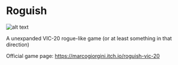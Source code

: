 # Roguish
![alt text](bin/screenshot.png)

A unexpanded VIC-20 rogue-like game (or at least something in that direction)

Official game page: https://marcogiorgini.itch.io/roguish-vic-20